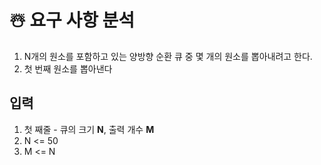 # ☃️ 요구 사항 분석

1. N개의 원소를 포함하고 있는 양방향 순환 큐 중 몇 개의 원소를 뽑아내려고 한다.
2. 첫 번째 원소를 뽑아낸다

## 입력
1. 첫 째줄 - 큐의 크기 **N**, 출력 개수 **M**
2. N <= 50
3. M <= N 
